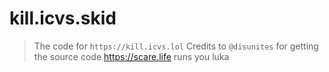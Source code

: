 # kill.icvs.skid
> The code for `https://kill.icvs.lol`
> Credits to `@disunites` for getting the source code
> https://scare.life runs you luka
